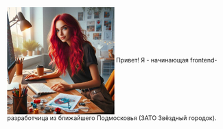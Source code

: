 
<img src="https://github.com/katkovatanya/katkovatanya/blob/main/illustration.jpg" width="250" align="center">
Привет!
Я - начинающая frontend-разработчица из ближайшего Подмосковья (ЗАТО Звёздный городок).
